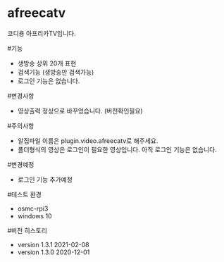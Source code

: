 # afreecatv
코디용 아프리카TV입니다.

#기능
- 생방송 상위 20개 표현
- 검색기능 (생방송만 검색가능)
- 로그인 기능은 없습니다.

#변경사항
- 영상출력 정상으로 바꾸었습니다. (버전확인필요)

#주의사항
- 알집파일 이름은 plugin.video.afreecatv로 해주세요.
- 폴더형식의 영상은 로그인이 필요한 영상입니다. 아직 로그인 기능은 없습니다.

#변경예정
- 로그인 기능 추가예정

#테스트 환경
- osmc-rpi3
- windows 10 

#버전 히스토리
- version 1.3.1 2021-02-08
- version 1.3.0 2020-12-01
